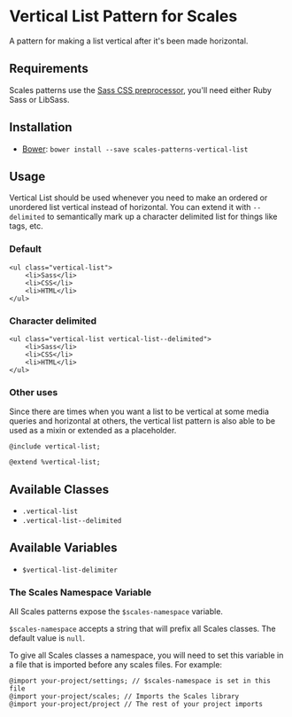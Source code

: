 # Vertical List Pattern for Scales

A pattern for making a list vertical after it's been made horizontal.

## Requirements

Scales patterns use the [Sass CSS preprocessor](http://sass-lang.com/), you'll need either Ruby Sass or LibSass.

## Installation

* [Bower](http://bower.io/): `bower install --save scales-patterns-vertical-list`

## Usage

Vertical List should be used whenever you need to make an ordered or unordered list vertical instead of horizontal. You can extend it with `--delimited` to semantically mark up a character delimited list for things like tags, etc.

### Default

```
<ul class="vertical-list">
    <li>Sass</li>
    <li>CSS</li>
    <li>HTML</li>
</ul>
```

### Character delimited

```
<ul class="vertical-list vertical-list--delimited">
    <li>Sass</li>
    <li>CSS</li>
    <li>HTML</li>
</ul>
```

### Other uses

Since there are times when you want a list to be vertical at some media queries and horizontal at others, the vertical list pattern is also able to be used as a mixin or extended as a placeholder.

```
@include vertical-list;

@extend %vertical-list;
```

## Available Classes

* `.vertical-list`
* `.vertical-list--delimited`

## Available Variables

* `$vertical-list-delimiter`

### The Scales Namespace Variable

All Scales patterns expose the `$scales-namespace` variable.

`$scales-namespace` accepts a string that will prefix all Scales classes. The default value is `null`.

To give all Scales classes a namespace, you will need to set this variable in a file that is imported before any scales files. For example:

```
@import your-project/settings; // $scales-namespace is set in this file
@import your-project/scales; // Imports the Scales library
@import your-project/project // The rest of your project imports
```
